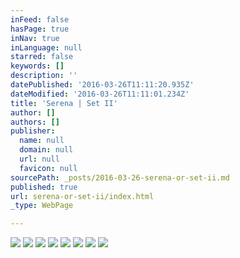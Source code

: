 ```yaml
---
inFeed: false
hasPage: true
inNav: true
inLanguage: null
starred: false
keywords: []
description: ''
datePublished: '2016-03-26T11:11:20.935Z'
dateModified: '2016-03-26T11:11:01.234Z'
title: 'Serena | Set II'
author: []
authors: []
publisher:
  name: null
  domain: null
  url: null
  favicon: null
sourcePath: _posts/2016-03-26-serena-or-set-ii.md
published: true
url: serena-or-set-ii/index.html
_type: WebPage

---
```

![](https://the-grid-user-content.s3-us-west-2.amazonaws.com/f7bb0a17-9f82-4a36-b935-3032e6f91ce0.jpg)
![](https://the-grid-user-content.s3-us-west-2.amazonaws.com/c9214788-f8d1-4064-aa95-d5d313d3241f.jpg)
![](https://the-grid-user-content.s3-us-west-2.amazonaws.com/53196ab2-cc42-4c66-af64-ee8226cc1fc3.jpg)
![](https://the-grid-user-content.s3-us-west-2.amazonaws.com/8808524d-443f-470d-8cb1-5b9003b839ea.jpg)
![](https://the-grid-user-content.s3-us-west-2.amazonaws.com/949f6dee-291c-47dd-a7ec-0cbffa2adc1a.jpg)
![](https://the-grid-user-content.s3-us-west-2.amazonaws.com/7dce5fc5-35b2-4e51-b222-9b0e20e04094.jpg)
![](https://the-grid-user-content.s3-us-west-2.amazonaws.com/ed9b667c-8aea-404e-afcb-4e130904235b.jpg)
![](https://the-grid-user-content.s3-us-west-2.amazonaws.com/4d59077c-78ce-4579-a771-dd5c310596c5.jpg)